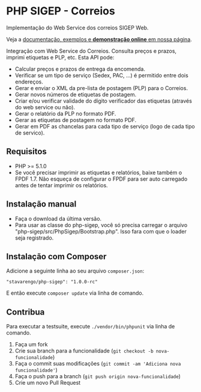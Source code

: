 PHP SIGEP - Correios
====================

Implementação do Web Service dos correios SIGEP Web.

Veja a [documentação, exemplos e **demonstração online** em nossa página](http://stavarengo.github.io/php-sigep).

Integração com Web Service do Correios. Consulta preços e prazos, imprimi etiquetas e PLP, etc.
Esta API pode:
* Calcular preços e prazos de entrega da encomenda.   
* Verificar se um tipo de serviço (Sedex, PAC, ...) é permitido entre dois endereços.   
* Gerar e enviar o XML da pre-lista de postagem (PLP) para o Correios.   
* Gerar novos números de etiquetas de postagem.
* Criar e/ou verificar validade do dígito verificador das etiquetas (através do web service ou não).   
* Gerar o relatório da PLP no formato PDF.   
* Gerar as etiquetas de postagem no formato PDF.
* Gerar em PDF as chancelas para cada tipo de serviço (logo de cada tipo de servico). 

Requisitos
---

* PHP >= 5.1.0
* Se você precisar imprimir as etiquetas e relatórios, baixe também o FPDF 1.7. Não esqueça de configurar o FPDF para ser auto carregado antes de tentar imprimir os relatórios.

Instalação manual
---

* Faça o download da última versão.
* Para usar as classe do php-sigep, você só precisa carregar o arquivo "php-sigep/src/PhpSigep/Bootstrap.php". Isso fara com que o loader seja registrado.

Instalação com Composer
---

Adicione a seguinte linha ao seu arquivo `composer.json`:

	"stavarengo/php-sigep": "1.0.0-rc"

E então execute `composer update` via linha de comando.

Contribua
---

Para executar a testsuite, execute `./vendor/bin/phpunit` via linha de comando.

1. Faça um fork
2. Crie sua branch para a funcionalidade (`git checkout -b nova-funcionalidade`)
3. Faça o commit suas modificações (`git commit -am 'Adiciona nova funcionalidade'`)
4. Faça o push para a branch (`git push origin nova-funcionalidade`)
5. Crie um novo Pull Request
